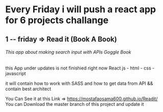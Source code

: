 # Every Friday i will push a react app for 6 projects challange

## 1 -- friday => Read it (Book A Book)

###### This app about making search input with APIs Goggle Book

this App under updates is not finishied right now
React js - html - css - javascript

it will contain how to work with SASS and how to get
data from API && contain best architect

You Can See it at this Link => https://mostafaosama600.github.io/Readit/
You can Download the master branch of this project and update it 
